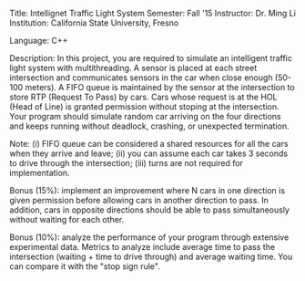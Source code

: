 Title: Intellignet Traffic Light System
Semester: Fall '15
Instructor: Dr. Ming Li
Institution: California State University, Fresno


Language: C++

Description: In this project, you are required to simulate an intelligent traffic light system with multithreading. A sensor is placed at each street intersection and communicates sensors in the car when close enough (50-100 meters). A FIFO queue is maintained by the sensor at the intersection to store RTP (Request To Pass) by cars. Cars whose request is at the HOL (Head of Line) is granted permission without stoping at the intersection. Your program should simulate random car arriving on the four directions and keeps running without deadlock, crashing, or unexpected termination.

Note: (i) FIFO queue can be considered a shared resources for all the cars when they arrive and leave; (ii) you can assume each car takes 3 seconds to drive through the intersection; (iii) turns are not required for implementation.

Bonus (15%): implement an improvement where N cars in one direction is given permission before allowing cars in another direction to pass. In addition, cars in opposite directions should be able to pass simultaneously without waiting for each other.

Bonus (10%): analyze the performance of your program through extensive experimental data. Metrics to analyze include average time to pass the intersection (waiting + time to drive through) and average waiting time. You can compare it with the "stop sign rule".
